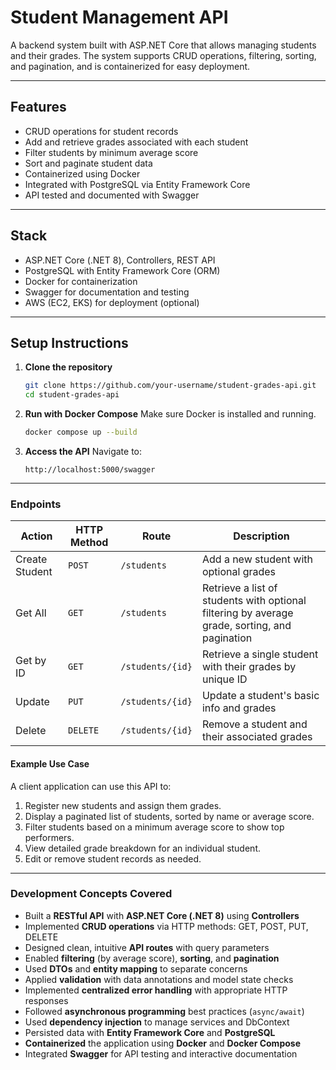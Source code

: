 # Student Management API

A backend system built with ASP.NET Core that allows managing students and their grades. The system supports CRUD operations, filtering, sorting, and pagination, and is containerized for easy deployment.

---

## Features

* CRUD operations for student records
* Add and retrieve grades associated with each student
* Filter students by minimum average score
* Sort and paginate student data
* Containerized using Docker
* Integrated with PostgreSQL via Entity Framework Core
* API tested and documented with Swagger

---

## Stack

* ASP.NET Core (.NET 8), Controllers, REST API
* PostgreSQL with Entity Framework Core (ORM)
* Docker for containerization
* Swagger for documentation and testing
* AWS (EC2, EKS) for deployment (optional)

---

## Setup Instructions

1. **Clone the repository**

   ```bash
   git clone https://github.com/your-username/student-grades-api.git
   cd student-grades-api
   ```

2. **Run with Docker Compose**
   Make sure Docker is installed and running.

   ```bash
   docker compose up --build
   ```

3. **Access the API**
   Navigate to:

   ```
   http://localhost:5000/swagger
   ```
---

### Endpoints


| Action         | HTTP Method | Route               | Description                      |
|----------------|-------------|---------------------|----------------------------------|
| Create Student | `POST`      | `/students`         | Add a new student with optional grades |
| Get All        | `GET`       | `/students`         | Retrieve a list of students with optional filtering by average grade, sorting, and pagination |
| Get by ID      | `GET`       | `/students/{id}`    | Retrieve a single student with their grades by unique ID |
| Update         | `PUT`       | `/students/{id}`    | Update a student's basic info and grades |
| Delete         | `DELETE`    | `/students/{id}`    | Remove a student and their associated grades |

#### Example Use Case

A client application can use this API to:

1. Register new students and assign them grades.
2. Display a paginated list of students, sorted by name or average score.
3. Filter students based on a minimum average score to show top performers.
4. View detailed grade breakdown for an individual student.
5. Edit or remove student records as needed.

---

### Development Concepts Covered

- Built a **RESTful API** with **ASP.NET Core (.NET 8)** using **Controllers**
- Implemented **CRUD operations** via HTTP methods: GET, POST, PUT, DELETE
- Designed clean, intuitive **API routes** with query parameters
- Enabled **filtering** (by average score), **sorting**, and **pagination**
- Used **DTOs** and **entity mapping** to separate concerns
- Applied **validation** with data annotations and model state checks
- Implemented **centralized error handling** with appropriate HTTP responses
- Followed **asynchronous programming** best practices (`async/await`)
- Used **dependency injection** to manage services and DbContext
- Persisted data with **Entity Framework Core** and **PostgreSQL**
- **Containerized** the application using **Docker** and **Docker Compose**
- Integrated **Swagger** for API testing and interactive documentation

